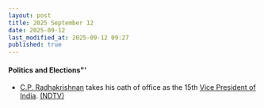 ```yaml
---
layout: post
title: 2025 September 12
date: 2025-09-12
last_modified_at: 2025-09-12 09:27
published: true
---
```



#### Politics and Elections"'

* [C.P. Radhakrishnan](https://en.wikipedia.org/wiki/C.P._Radhakrishnan "C.P. Radhakrishnan") takes his oath of office as the 15th [Vice President of India](https://en.wikipedia.org/wiki/Vice_President_of_India "Vice President of India"). [(NDTV)](https://www.ndtv.com/india-news/after-resignation-of-former-vice-president-jagdeep-dhankar-nda-pick-chandrapuram-ponnusamy-radhakrishnan-takes-oath-as-vice-president-at-rashtrapati-b-9262659)
